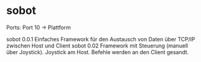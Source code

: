 # sobot

Ports: Port 10 -> Plattform


sobot 0.0.1   Einfaches Framework für den Austausch von Daten über TCP/IP zwischen Host und Client
sobot 0.02    Framework mit Steuerung (manuell über Joystick). Joystick am Host. Befehle werden an den Client gesandt.
